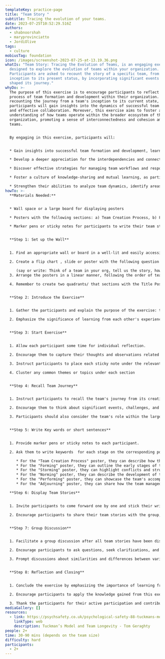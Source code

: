 ```yaml
---
templateKey: practice-page
title: "Team Story "
subtitle: Tracing the evolution of your teams.
date: 2023-07-25T10:52:29.516Z
authors:
  - shabnoorshah
  - maryprovinciatto
  - JordiOlive
tags:
  - culture
mobiusTag: foundation
icon: /images/screenshot-2023-07-25-at-13.19.36.png
whatIs: "Team Story: Tracing the Evolution of Teams, is an engaging exercise
  designed to explore the evolution of teams within your organization.
  Participants are asked to recount the story of a specific team, from its
  inception to its present status, by incorporating significant events that have
  shaped its journey."
whyDo: >-
  The purpose of this exercise is to encourage participants to reflect on the
  process of team formation and development within their organization. By
  recounting the journey from a team's inception to its current state,
  participants will gain insights into the dynamics of successful team building
  and effective collaboration. Moreover, this exercise aims to foster a deeper
  understanding of how teams operate within the broader ecosystem of their
  organization, promoting a sense of interconnectedness and cohesion among
  teams.


  By engaging in this exercise, participants will:


  * Gain insights into successful team formation and development, learning from past experiences and challenges faced by the chosen team.

  * Develop a deeper appreciation for the interdependencies and connections between teams within the organization, recognizing the importance of cross-functional collaboration.

  * Discover effective strategies for managing team workflows and responsibilities, drawing inspiration from the experiences of their chosen team.

  * Foster a culture of knowledge-sharing and mutual learning, as participants can draw lessons from various team stories shared during the exercise.

  * Strengthen their abilities to analyze team dynamics, identify areas for improvement, and apply the knowledge gained to enhance their own team-building efforts.
howTo: >-
  **Materials Needed:**


  * Wall space or a large board for displaying posters

  * Posters with the following sections: a) Team Creation Process, b) Forming, c) Storming, d) Norming, e) Performing, f) Adjourning

  * Marker pens or sticky notes for participants to write their team stories


  **Step 1: Set up the Wall**


  1. Find an appropriate wall or board in a well-lit and easily accessible area.

  2. C﻿reate a flip chart , slide or poster with the following question on easy display **"Tell us how you form a new team by adding events from when the team was created to where it is now.**

     (﻿say or write: Think of a team in your org, tell us the story, how this team came to be, where are they now, how they manage their work, and how they operate within the other teams ecosystem)
  3. Arrange the posters in a linear manner, following the order of team development stages: Team Creation Process, Forming, Storming, Norming, Performing, and Adjourning.

  4. R﻿emember to create two quadrants/ that sections with the Title Poster on top : "Things that are working well" a﻿nd the Title Poster at the bottom : Things that are not working well


  **Step 2: Introduce the Exercise**


  1. Gather the participants and explain the purpose of the exercise: to explore the evolution of teams within the organization, their journey from inception to the present, and their role within the organizational ecosystem.

  2. Emphasize the significance of learning from each other's experiences and fostering a collaborative environment.


  **Step 3: Start Exercise** 


  1. Allow each participant some time for individual reflection.

  2. Encourage them to capture their thoughts and observations related to a specific team within the organization on separate sticky notes.

  3. Instruct participants to place each sticky note under the relevant section on the posters. It is okay if they do not have thoughts or observations for every section.

  4. Cluster any common themes or topics under each section


  **Step 4: Recall Team Journey**


  1. Instruct participants to recall the team's journey from its creation to its current state.

  2. Encourage them to think about significant events, challenges, and achievements the team experienced during each stage (Forming, Storming, Norming, Performing, and Adjourning).

  3. Participants should also consider the team's role within the larger organizational context and how it interacts with other teams.


  **Step 5: Write Key words or short sentences**


  1. Provide marker pens or sticky notes to each participant.

  2. Ask them to write keywords  for each stage on the corresponding posters.

     * For the "Team Creation Process" poster, they can describe how the team was formed and the reasons behind its creation.
     * For the "Forming" poster, they can outline the early stages of the team's development, initial challenges, and the process of familiarization among team members.
     * For the "Storming" poster, they can highlight conflicts and struggles the team faced as it started to work together.
     * For the "Norming" poster, they can describe the development of team norms, improved communication, and the emergence of team cohesion.
     * For the "Performing" poster, they can showcase the team's accomplishments, successful collaboration, and high productivity.
     * For the "Adjourning" poster, they can share how the team managed its conclusion or transformation, and the lessons learned from the experience.

  **Step 6: Display Team Stories**


  1. Invite participants to come forward one by one and stick their written summaries on the respective posters.

  2. Encourage participants to share their team stories with the group, highlighting any unique experiences or valuable lessons learned.


  **Step 7: Group Discussion**


  1. Facilitate a group discussion after all team stories have been displayed.

  2. Encourage participants to ask questions, seek clarifications, and share insights gained from other team stories.

  3. Prompt discussions about similarities and differences between various teams' journeys and how they operated within the organizational ecosystem.


  **Step 8: Reflection and Closing**


  1. Conclude the exercise by emphasizing the importance of learning from past experiences and fostering collaboration among teams.

  2. Encourage participants to apply the knowledge gained from this exercise to their own teams and team-building efforts.

  3. Thank the participants for their active participation and contribution to the exercise.
mediaGallery: []
resources:
  - link: https://psychsafety.co.uk/psychological-safety-88-tuckmans-model/
    linkType: web
    description: Tuckman’s Model and Team Longevity - Tom Geraghty
people: 2+
time: 30-90 mins (depends on the team size)
difficulty: hard
participants:
  - 2+
---
```

